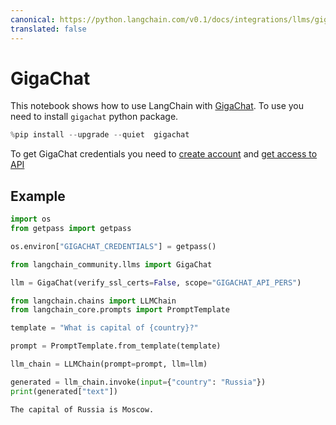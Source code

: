 ```yaml
---
canonical: https://python.langchain.com/v0.1/docs/integrations/llms/gigachat
translated: false
---
```


# GigaChat

This notebook shows how to use LangChain with [GigaChat](https://developers.sber.ru/portal/products/gigachat).
To use you need to install ```gigachat``` python package.

```python
%pip install --upgrade --quiet  gigachat
```

To get GigaChat credentials you need to [create account](https://developers.sber.ru/studio/login) and [get access to API](https://developers.sber.ru/docs/ru/gigachat/individuals-quickstart)

## Example

```python
import os
from getpass import getpass

os.environ["GIGACHAT_CREDENTIALS"] = getpass()
```

```python
from langchain_community.llms import GigaChat

llm = GigaChat(verify_ssl_certs=False, scope="GIGACHAT_API_PERS")
```

```python
from langchain.chains import LLMChain
from langchain_core.prompts import PromptTemplate

template = "What is capital of {country}?"

prompt = PromptTemplate.from_template(template)

llm_chain = LLMChain(prompt=prompt, llm=llm)

generated = llm_chain.invoke(input={"country": "Russia"})
print(generated["text"])
```

```output
The capital of Russia is Moscow.
```